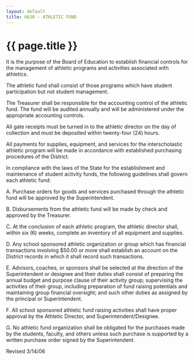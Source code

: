 ```yaml
---
layout: default
title: 6630 - ATHLETIC FUND
---
```


{{ page.title }}
================

It is the purpose of the Board of Education to establish financial
controls for the management of athletic programs and activities
associated with athletics.

The athletic fund shall consist of those programs which have student
participation but not student management.

The Treasurer shall be responsible for the accounting control of the
athletic fund. The fund will be audited annually and will be
administered under the appropriate accounting controls.

All gate receipts must be turned in to the athletic director on the day
of collection and must be deposited within twenty-four (24) hours.

All payments for supplies, equipment, and services for the
interscholastic athletic program will be made in accordance with
established purchasing procedures of the District.

In compliance with the laws of the State for the establishment and
maintenance of student activity funds, the following guidelines shall
govern each athletic fund:

A. Purchase orders for goods and services purchased through the athletic
fund will be approved by the Superintendent.

B. Disbursements from the athletic fund will be made by check and
approved by the Treasurer.

C. At the conclusion of each athletic program, the athletic director
shall, within six (6) weeks, complete an inventory of all equipment and
supplies.

D. Any school sponsored athletic organization or group which has
financial transactions involving \$50.00 or more shall establish an
account on the District records in which it shall record such
transactions.

E. Advisors, coaches, or sponsors shall be selected at the direction of
the Superintendent or designee and their duties shall consist of
preparing the annual budget and purpose clause of their activity group;
supervising the activities of their group, including preparation of fund
raising potentials and maintaining group financial oversight; and such
other duties as assigned by the principal or Superintendent.

F. All school sponsored athletic fund raising activities shall have
proper approval by the Athletic Director, and Superintendent/Designee.

G. No athletic fund organization shall be obligated for the purchases
made by the students, faculty, and others unless such purchase is
supported by a written purchase order signed by the Superintendent.

Revised 3/14/06
